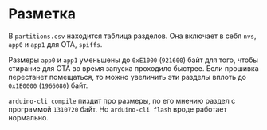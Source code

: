 # Разметка
В `partitions.csv` находится таблица разделов. Она включает в себя `nvs`,
`app0` и `app1` для OTA, `spiffs`.

Размеры `app0` и `app1` уменьшены до `0xE1000` (`921600`) байт для того, чтобы
стирание для OTA во время запуска проходило быстрее.
Если прошивка перестанет помещаться, то можно увеличить эти разделы вплоть до `0x1E0000` (`1966080`) байт.

`arduino-cli compile` пиздит про размеры, по его мнению раздел с программой `1310720` байт.
Но `arduino-cli flash` вроде работает нормально.
